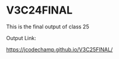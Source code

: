 # V3C24FINAL

This is the final output of class 25

Output Link:

https://jcodechamp.github.io/V3C25FINAL/

